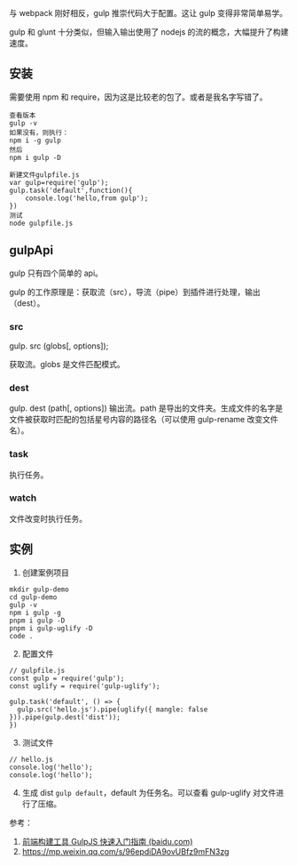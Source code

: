 与 webpack 刚好相反，gulp 推崇代码大于配置。这让 gulp 变得非常简单易学。

gulp 和 glunt 十分类似，但输入输出使用了 nodejs 的流的概念，大幅提升了构建速度。

## 安装
需要使用 npm 和 require，因为这是比较老的包了。或者是我名字写错了。
```
查看版本
gulp -v
如果没有，则执行：
npm i -g gulp
然后
npm i gulp -D
```
```
新建文件gulpfile.js
var gulp=require('gulp');
gulp.task('default',function(){
	console.log('hello,from gulp');
})
测试
node gulpfile.js
```

## gulpApi
gulp 只有四个简单的 api。

gulp 的工作原理是：获取流（src），导流（pipe）到插件进行处理，输出（dest）。

### src
gulp. src (globs\[, options\]);

获取流。globs 是文件匹配模式。

### dest
gulp. dest (path\[, options\])
输出流。path 是导出的文件夹。生成文件的名字是文件被获取时匹配的包括星号内容的路径名（可以使用 gulp-rename 改变文件名）。

### task
执行任务。

### watch
文件改变时执行任务。

## 实例
1. 创建案例项目
```
mkdir gulp-demo
cd gulp-demo
gulp -v
npm i gulp -g
pnpm i gulp -D
pnpm i gulp-uglify -D
code .
```

2. 配置文件
```
// gulpfile.js
const gulp = require('gulp');
const uglify = require('gulp-uglify');

gulp.task('default', () => {
  gulp.src('hello.js').pipe(uglify({ mangle: false })).pipe(gulp.dest('dist'));
})
```

3. 测试文件
```
// hello.js
console.log('hello');
console.log('hello');
```

4. 生成 dist
`gulp default`，default 为任务名。可以查看 gulp-uglify 对文件进行了压缩。

参考：
1. [前端构建工具 GulpJS 快速入门指南 (baidu.com)](https://baijiahao.baidu.com/s?id=1710296849580950050&wfr=spider&for=pc)
2. https://mp.weixin.qq.com/s/96epdiDA9ovUBfz9mFN3zg